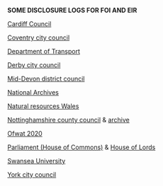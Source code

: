 **SOME DISCLOSURE LOGS FOR FOI AND EIR**

[Cardiff Council](https://foi.cardiff.gov.uk/ENG/Pages/SearchFOI.aspx)

[Coventry city council](https://www.coventry.gov.uk/directory/45/a_to_z)

[Department of Transport](https://www.gov.uk/government/publications/dft-foi-disclosure-log-december-2020)

[Derby city council](https://secure.derby.gov.uk/foi/index.asp)

[Mid-Devon district council](https://www.middevon.gov.uk/your-council/access-to-information/freedom-of-information/foieir-disclosure-logs/)

[National Archives](https://www.nationalarchives.gov.uk/about/freedom-of-information/information-requests/)

[Natural resources Wales](https://naturalresources.wales/about-us/contact-us/request-information/disclosure-log/?lang=en)

[Nottinghamshire county council](https://www.nottinghamshire.gov.uk/council-and-democracy/freedom-of-information/disclosure-log) & [archive](https://www.nottinghamshire.gov.uk/council-and-democracy/freedom-of-information/disclosure-log-archive)

[Ofwat 2020](https://www.ofwat.gov.uk/2020-information-disclosure-log-quarters-1-and-2/)

[Parliament (House of Commons)](https://www.parliament.uk/site-information/foi/foi-and-eir/commons-request-disclosure-logs/) & [House of Lords](https://www.parliament.uk/mps-lords-and-offices/offices/lords/freedom-of-information-in-the-house-of-lords/log/)

[Swansea University](https://www.swansea.ac.uk/about-us/compliance/freedom-of-information-/disclosure-log/)

[York city council](https://www.york.gov.uk/FOIDisclosureLog)
